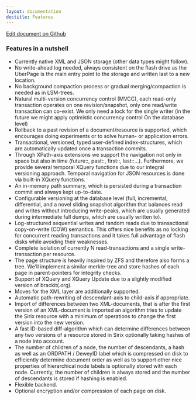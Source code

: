 ```yaml
---
layout: documentation
doctitle: Features
---
```


[Edit document on Github](https://github.com/sirixdb/sirixdb.github.io/edit/master/features.md)

### Features in a nutshell
- Currently native XML and JSON storage (other data types might follow).
- No write-ahead log needed, always consistent on the flash drive as the UberPage is the main entry point to the storage and written last to a new location.
- No background compaction process or gradual merging/compaction is needed as in LSM-trees.
- Natural multi-version concurrency control (MVCC), each read-only transaction operates on one revision/snapshot, only one read/write transaction can co-exist. We only need a lock for the single writer (in the future we might apply optimistic concurrency control On the database level)
- Rollback to a past revision of a document/resource is supported, which encourages doing experiments or to solve human- or application errors.
- Transactional, versioned, typed user-defined index-structures, which are automatically updated once a transaction commits.
- Through XPath-axis extensions we support the navigation not only in space but also in time (future::, past::, first::, last::…). Furthermore, we provide several temporal XQuery functions due to our integral versioning approach. Temporal navigation for JSON resources is done via built-in XQuery functions.
- An in-memory path summary, which is persisted during a transaction commit and always kept up-to-date.
- Configurable versioning at the database level (full, incremental, differential, and a novel sliding snapshot algorithm that balances read and writes without introducing write-peaks, which are usually generated during intermediate full dumps, which are usually written to).
- Log-structured sequential writes and random reads due to transactional copy-on-write (COW) semantics. This offers nice benefits as no locking for concurrent reading transactions and it takes full advantage of flash disks while avoiding their weaknesses.
- Complete isolation of currently N read-transactions and a single write-transaction per resource.
- The page structure is heavily inspired by ZFS and therefore also forms a tree. We’ll implement a similar merkle-tree and store hashes of each page in parent-pointers for integrity checks.
- Support of XQuery and XQuery Update due to a slightly modified version of brackit(.org).
- Moves for the XML layer are additionally supported.
- Automatic path-rewriting of descendant-axis to child-axis if appropriate.
- Import of differences between two XML-documents, that is after the first version of an XML-document is imported an algorithm tries to update the Sirix resource with a minimum of operations to change the first version into the new version.
- A fast ID-based diff-algorithm which can determine differences between any two versions of a resource stored in Sirix optionally taking hashes of a node into account.
- The number of children of a node, the number of descendants, a hash as well as an ORDPATH / DeweyID label which is compressed on disk to efficiently determine document order as well as to support other nice properties of hierarchical node labels is optionally stored with each node. Currently, the number of children is always stored and the number of descendants is stored if hashing is enabled.
- Flexible backend.
- Optional encryption and/or compression of each page on disk.
